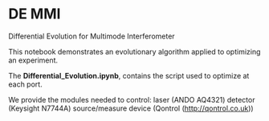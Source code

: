 # DE MMI
Differential Evolution for Multimode Interferometer

This notebook demonstrates an evolutionary algorithm applied to optimizing an experiment.

The **Differential_Evolution.ipynb**, contains the script used to optimize at each port. 

We provide the modules needed to control:
    laser (ANDO AQ4321) 
    detector (Keysight N7744A) 
    source/measure device (Qontrol (http://qontrol.co.uk))